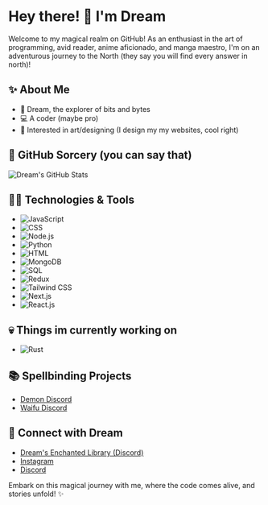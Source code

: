 # Hey there! 👋 I'm Dream

Welcome to my magical realm on GitHub! As an enthusiast in the art of programming, avid reader, anime aficionado, and manga maestro, I'm on an adventurous journey to the North (they say you will find every answer in north)!

## ✨ About Me
- 🌌 Dream, the explorer of bits and bytes
- 💻 A coder (maybe pro)
- 🎨 Interested in art/designing (I design my my websites, cool right)

## 🚀 GitHub Sorcery (you can say that)
![Dream's GitHub Stats](https://github-readme-stats.vercel.app/api?username=dreamboy65&show_icons=true&hide=contribs,prs&theme=radical)

## 🧙‍♂️ Technologies & Tools
- ![JavaScript](https://img.shields.io/badge/-JavaScript-yellow?logo=javascript&logoColor=white) 
- ![CSS](https://img.shields.io/badge/-CSS-blue?logo=css3&logoColor=white)
- ![Node.js](https://img.shields.io/badge/-Node.js-green?logo=node.js&logoColor=white)
- ![Python](https://img.shields.io/badge/-Python-blue?logo=python&logoColor=white) 
- ![HTML](https://img.shields.io/badge/-HTML-orange?logo=html5&logoColor=white) 
- ![MongoDB](https://img.shields.io/badge/-MongoDB-green?logo=mongodb&logoColor=white)
- ![SQL](https://img.shields.io/badge/-SQL-blue?logo=sql&logoColor=white)
- ![Redux](https://img.shields.io/badge/-Redux-purple?logo=redux&logoColor=white)
- ![Tailwind CSS](https://img.shields.io/badge/-Tailwind_CSS-lightblue?logo=tailwind-css&logoColor=white)
- ![Next.js](https://img.shields.io/badge/-Next.js-black?logo=next.js&logoColor=white)
- ![React.js](https://img.shields.io/badge/-React.js-blue?logo=react&logoColor=white)

## 💀 Things im currently working on
- ![Rust](https://img.shields.io/badge/-Rust-orange?logo=rust&logoColor=white) 

## 📚 Spellbinding Projects
- [Demon Discord](https://github.com/DreamBoy65/demon)
- [Waifu Discord](https://github.com/DreamBoy65/waifu)

## 🌟 Connect with Dream
- [Dream's Enchanted Library (Discord)](https://dsc.gg/dreamyluck)
- [Instagram](https://instagram.com/dream.keir)
- [Discord](https://www.linkedin.com/in/dark-ab57b7283?utm_source=share&utm_campaign=share_via&utm_content=profile)

Embark on this magical journey with me, where the code comes alive, and stories unfold! ✨


